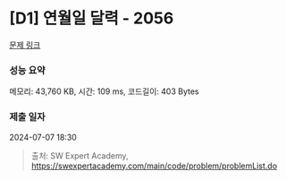 # [D1] 연월일 달력 - 2056 

[문제 링크](https://swexpertacademy.com/main/code/problem/problemDetail.do?contestProbId=AV5QLkdKAz4DFAUq) 

### 성능 요약

메모리: 43,760 KB, 시간: 109 ms, 코드길이: 403 Bytes

### 제출 일자

2024-07-07 18:30



> 출처: SW Expert Academy, https://swexpertacademy.com/main/code/problem/problemList.do